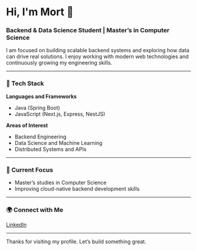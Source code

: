 # Hi, I'm Mort 👋

### Backend & Data Science Student | Master’s in Computer Science

I am focused on building scalable backend systems and exploring how data can drive real solutions. I enjoy working with modern web technologies and continuously growing my engineering skills.

---

### 🧩 Tech Stack

**Languages and Frameworks**
- Java (Spring Boot)
- JavaScript (Next.js, Express, NestJS)

**Areas of Interest**
- Backend Engineering
- Data Science and Machine Learning
- Distributed Systems and APIs

---

### 🎯 Current Focus
- Master’s studies in Computer Science  
- Improving cloud-native backend development skills

---

### 🌍 Connect with Me
[LinkedIn](https://www.linkedin.com/in/martin-gruber-280399304/)

---

Thanks for visiting my profile. Let’s build something great.
